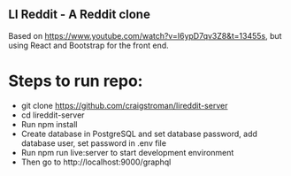 ## LI Reddit - A Reddit clone

Based on https://www.youtube.com/watch?v=I6ypD7qv3Z8&t=13455s, but using React and Bootstrap for the front end.

# Steps to run repo:

- git clone https://github.com/craigstroman/lireddit-server
- cd lireddit-server
- Run npm install
- Create database in PostgreSQL and set database password, add database user, set password in .env file
- Run npm run live:server to start development environment
- Then go to http://localhost:9000/graphql
